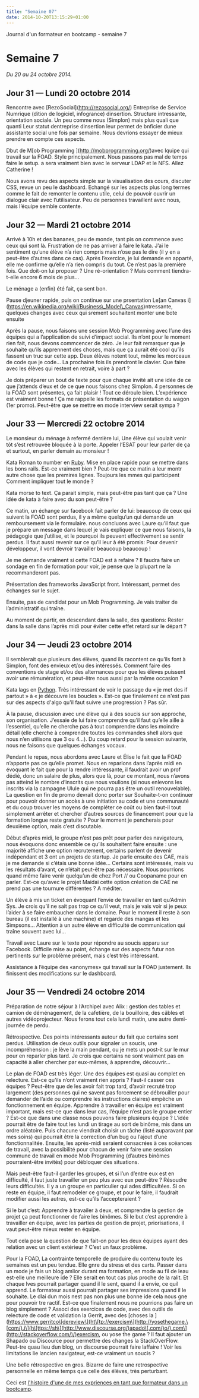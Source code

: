 ```yaml
---
title: "Semaine 07"
date: 2014-10-20T13:15:29+01:00
---
```


Journal d'un formateur en bootcamp - semaine 7

Semaine 7
=========

*Du 20 au 24 octobre 2014.*

Jour 31 — Lundi 20 octobre 2014
-------------------------------

Rencontre avec \[RezoSocial\](http://rezosocial.org/) Entreprise de
Service Numrique (dition de logiciel, infogrance) dinsertion. Structure
intressante, orientation sociale. Un peu comme nous (Simplon) mais plus
quali que quanti Leur statut dentreprise dinsertion leur permet de
bnficier dune assistante social une fois par semaine. Nous devrions
essayer de mieux prendre en compte ces aspects.

Dbut de M\[ob Programming \](http://mobprogramming.org/)avec lquipe qui
travail sur la FOAD. Style principalement. Nous passons pas mal de temps
faire le setup. a sera vraiment bien avec le serveur LDAP et le NFS.
Allez Catherine !

Nous avons revu des aspects simple sur la visualisation des cours,
discuter CSS, revue un peu le dashboard. Echangé sur les aspects plus
long termes comme le fait de remonter le contenu utile, celui de pouvoir
ouvrir un dialogue clair avec l’utilisateur. Peu de personnes
travaillent avec nous, mais l’équipe semble contente.

Jour 32 — Mardi 21 octobre 2014
-------------------------------

Arrivé à 10h et des bananes, peu de monde, tant pis on commence avec
ceux qui sont là. Frustration de ne pas arriver à faire le kata. J’ai le
sentiment qu’une élève n’a rien compris mais n’ose pas le dire (il y en
a peut-être d’autres dans ce cas). Après l’exercice, je lui demande en
apparté, elle me confirme qu’elle n’a rien compris du tout. Ce n’est pas
la première fois. Que doit-on lui proposer ? Une ré-orientation ? Mais
comment tiendra-t-elle encore 6 mois de plus…

Le ménage a (enfin) été fait, ça sent bon.

Pause djeuner rapide, puis on continue sur une prsentation Le\[an Canvas
i\](https://en.wikipedia.org/wiki/Business\_Model\_Canvas)ntressante,
quelques changes avec ceux qui srement souhaitent monter une bote
ensuite

Après la pause, nous faisons une session Mob Programming avec l’une des
équipes qui a l’application de suivi d’impact social. Ils n’ont pour le
moment rien fait, nous devons commcencer de zéro. Je leur fait remarquer
que je souhaite qu’ils apprennent des choses, mais que ça aurait été
cool qu’ils fassent un truc sur cette app. Deux élèves notent tout, même
les morceaux de code que je code… La prochaine fois ils prendront le
clavier. Que faire avec les élèves qui restent en retrait, voire à part
?

Je dois préparer un bout de texte pour que chaque invité ait une idée de
ce que j’attends d’eux et de ce que nous faisons chez Simplon. 4
personnes de la FOAD sont présentes, ça fait plaisir ! Tout ce déroule
bien. L’expérience est vraiment bonne ! Ça me rappelle les formats de
présentation du wagon (1er promo). Peut-être que se mettre en mode
interview serait sympa ?

Jour 33 — Mercredi 22 octobre 2014
----------------------------------

Le monsieur du ménage à refermé derrière lui, Une élève qui voulait
venir tôt s’est retrouvée bloquée à la porte. Appeler l’ESAT pour leur
parler de ça et surtout, en parler demain au monsieur !

Kata Roman to number en [Ruby](https://ruby-lang.org). Mise en place
rapide pour se mettre dans les bons rails. Est-ce vraiment bien ?
Peut-tre que ce matin a leur montr autre chose que les premires lignes.
Toujours les mmes qui participent Comment impliquer tout le monde ?

Kata morse to text. Ça parait simple, mais peut-être pas tant que ça ?
Une idée de kata à faire avec du son peut-être ?

Ce matin, un échange sur facebook fait parler de lui: beaucoup de ceux
qui suivent la FOAD sont perdus, il y a même quelqu’un qui demande un
remboursement via le formulaire. nous concluons avec Laure qu’il faut
que je prépare un message dans lequel je vais expliquer ce que nous
faisons, la pédagogie que j’utilise, et le pourquoi ils peuvent
effectivement se sentir perdus. Il faut aussi revenir sur ce qu’il leur
à été promis: Pour devenir développeur, il vont devroir travailler
beaucoup beaucoup !

Je me demande vraiment si cette FOAD est à refaire ? Il faudra faire un
sondage en fin de formation pour voir, je pense que la plupart ne la
recommanderont pas.

Présentation des frameworks JavaScript front. Intéressant, permet des
échanges sur le sujet.

Ensuite, pas de candidat pour un Mob Programming. Je vais traiter de
l’administratif qui traîne.

Au moment de partir, en descendant dans la salle, des questions: Rester
dans la salle dans l’après midi pour éviter cette effet retard sur le
départ ?

Jour 34 — Jeudi 23 octobre 2014
-------------------------------

Il semblerait que plusieurs des élèves, quand ils racontent ce qu’ils
font à Simplon, font des envieux et/ou des intéressés. Comment faire des
conventions de stage et/ou des alternances pour que les élèves puissent
avoir une rémunération, et peut-être nous aussi par la même occasion ?

Kata lags en [Python](https://www.python.org). Très intéressant de voir
le passage du « je met des if partout » à « je découvre les boucles ».
Est-ce que finalement ce n'est pas sur des aspects d'algo qu'il faut
suivre une progression ? Pas sûr.

À la pause, discussion avec une élève qui à des soucis sur son approche,
son organisation. J’essaie de lui faire comprendre qu’il faut qu’elle
aille à l’essentiel, qu’elle ne cherche pas à tout comprendre dans les
moindre détail (elle cherche à comprendre toutes les commandes shell
alors que nous n’en utilisons que 3 ou 4…). Du coup retard pour la
session suivante, nous ne faisons que quelques échanges vocaux.

Pendant le repas, nous abordons avec Laure et Élise le fait que la FOAD
n’apporte pas ce qu’elle promet. Nous en reparlons dans l’après midi en
évoquant le fait que pour la rendre intéressante, il faudrait avoir un
prof dédié, donc un salaire de plus, alors que là, pour ce montant, nous
n’avons pas atteind le nombre d’inscrits que nous voulions (si nous
enlevons les inscrits via la campagne Ulule qui ne pourra pas être un
outil renouvelable). La question en fin de promo devrait donc porter sur
Souhaite-t-on continuer pour pouvoir donner un accès à une initiation au
code et une communauté et du coup trouver les moyens de compléter ce
coût ou bien faut-il tout simplement arrêter et chercher d’autres
sources de financement pour que la formation longue reste gratuite ?
Pour le moment je pencherais pour deuxième option, mais c’est
discutable.

Début d’après midi, le groupe n’est pas prêt pour parler des
navigateurs, nous évoquons donc ensemble ce qu’ils souhaitent faire
ensuite : une majorité affiche une option recrutement, certains parlent
de devenir indépendant et 3 ont un projets de startup. Je parle ensuite
des CAE, mais je me demande si c’étais une bonne idée… Certains sont
intéressés, mais vu les résultats d’avant, ce n’était peut-être pas
nécessaire. Nous pourrions quand même faire venir quelqu’un de chez Port
// ou Coopaname pour en parler. Est-ce qu’avec le projet Maidai cette
option création de CAE ne prend pas une tournure différentes ? A
méditer.

Un élève à mis un ticket en évoquant l’envie de travailler en tant
qu’Admin Sys. Je crois qu’il ne sait pas trop ce qu’il veut, mais je
vais voir si je peux l’aider à se faire embaucher dans le domaine. Pour
le moment il reste à son bureau (il est installé à une machine) et
regarde des mangas et les Simpsons… Attention à un autre élève en
difficulté de communication qui traîne souvent avec lui…

Travail avec Laure sur le texte pour répondre au soucis apparu sur
Facebook. Difficile mise au point, échange sur des aspects futur non
pertinents sur le problème présent, mais c’est très intéressant.

Assistance à l’équipe des «anonymes» qui travail sur la FOAD justement.
Ils finissent des modifications sur le dashboard.

Jour 35 — Vendredi 24 octobre 2014
----------------------------------

Préparation de notre séjour à l’Archipel avec Alix : gestion des tables
et camion de déménagement, de la cafetière, de la bouilloire, des câbles
et autres vidéoprojecteur. Nous ferons tout cela lundi matin, une autre
demi-journée de perdu.

Rétrospective. Des points intéressants autour du fait que certains sont
perdus. Utilisation de deux outils pour signaler un soucis, une
incompréhension : je lève la main pendant, ou je mets un post-it sur le
mur pour en reparler plus tard. Je crois que certains ne sont vraiment
pas en capacité à aller chercher par eux-mêmes, à apprendre, découvrir…

Le plan de FOAD est très léger. Une des équipes est quasi au complet en
relecture. Est-ce qu’ils n’ont vraiment rien appris ? Faut-il casser ces
équipes ? Peut-être que de les avoir fait trop tard, d’avoir recruté
trop largement (des personnes qui ne savent pas forcement se débrouiller
pour demander de l’aide ou comprendre les instructions claires) empêche
un fonctionnement en équipe. Apprendre à travailler en équipe est
vraiment important, mais est-ce que dans leur cas, l’équipe n’est pas le
groupe entier ? Est-ce que dans une classe nous pouvons faire plusieurs
équipe ? L’idée pourrait être de faire tout les lundi un tirage au sort
de binôme, mis dans un ordre aléatoire. Puis chacune viendrait choisir
un tâche (listé auparavant par mes soins) qui pourrait être la
correction d’un bug ou l’ajout d’une fonctionnalitée. Ensuite, les
après-midi seraient consacrées à ces scéances de travail, avec la
possibilité pour chacun de venir faire une session commune de travail en
mode Mob Programming (d’autres binômes pourraient-être invités) pour
débloquer des situations.

Mais peut-être faut-il garder les groupes, et si l’un d’entre eux est en
difficulté, il faut juste travailler un peu plus avec eux peut-être ?
Résoudre leurs difficultés. Il y a un groupe en particulier qui ades
difficultées. Si on reste en équipe, il faut remodeler ce groupe, et
pour le faire, il faudrait modifier aussi les autres, est-ce qu’ils
l’accepteraient ?

Si le but c’est: Apprendre à travailer à deux, et comprendre la gestion
de projet ça peut fonctionner de faire les binômes. Si le but c’est
apprendre à travailler en équipe, avec les parties de gestion de projet,
priorisations, il vaut peut-être mieux rester en équipe.

Tout cela pose la question de que fait-on pour les deux équipes ayant
des relation avec un client extérieur ? C’est un faux problème.

Pour la FOAD, La contrainte temporelle de produire du contenu toute les
semaines est un peu tendue. Elle gnre du stress et des carts. Passer
dans un mode je fais un blog amlior durant ma formation, en mode au fil
de leau est-elle une meilleure ide ? Elle serait en tout cas plus proche
de la ralit. Et chaque lves pourrait partager quand il le sent, quand il
a envie, ce quil apprend. Le formateur aussi pourrait partager ses
impressions quand il le souhaite. Le dlai dun mois nest pas non plus une
bonne ide cela nous gne pour pouvoir tre ractif. Est-ce que finalement
nous ne pourrions pas faire un blog simplement ? Associ des exercices de
code, avec des outils de relecture de code et validation la Gerrit, avec
des \[choses la
\](https://www.gerritco\[dereview\](ht\[tp://exercism\](http://yosethegame.\[com/).i\](h\[ttps://sh\](http://www.discourse.org/)apado\[.com/)o/).com\](http://stackoverflow.com/)/)exercism,
ou yose the game ? Il faut ajouter un Shapado ou Discource pour
permettre des changes la StackOverFlow. Peut-tre quau lieu dun blog, un
discourse pourrait faire laffaire ! Voir les limitations lie lancien
navigateur, est-ce vraiment un soucis ?

Une belle rétrospective en gros. Bizarre de faire une retrospective
personnelle en même temps que celle des élèves, très perturbant.

Ceci est [l'histoire d'une de mes expriences en tant que formateur dans
un bootcamp](https://yaf.github.io/journal-d-un-formateur-en-2015/).
